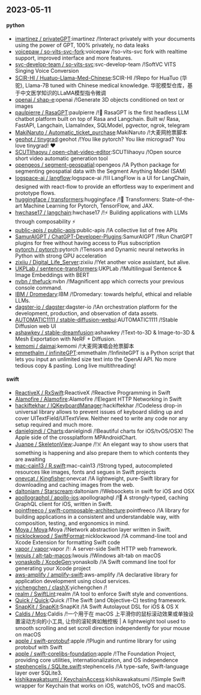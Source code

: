 ## 2023-05-11

#### python
* [imartinez / privateGPT](https://github.com/imartinez/privateGPT):imartinez /!Interact privately with your documents using the power of GPT, 100% privately, no data leaks
* [voicepaw / so-vits-svc-fork](https://github.com/voicepaw/so-vits-svc-fork):voicepaw /!so-vits-svc fork with realtime support, improved interface and more features.
* [svc-develop-team / so-vits-svc](https://github.com/svc-develop-team/so-vits-svc):svc-develop-team /!SoftVC VITS Singing Voice Conversion
* [SCIR-HI / Huatuo-Llama-Med-Chinese](https://github.com/SCIR-HI/Huatuo-Llama-Med-Chinese):SCIR-HI /!Repo for HuaTuo (华驼), Llama-7B tuned with Chinese medical knowledge. 华驼模型仓库，基于中文医学知识的LLaMA模型指令微调
* [openai / shap-e](https://github.com/openai/shap-e):openai /!Generate 3D objects conditioned on text or images
* [paulpierre / RasaGPT](https://github.com/paulpierre/RasaGPT):paulpierre /!💬
RasaGPT is the first headless LLM chatbot platform built on top of Rasa and Langchain. Built w/ Rasa, FastAPI, Langchain, LlamaIndex, SQLModel, pgvector, ngrok, telegram
* [MakiNaruto / Automatic_ticket_purchase](https://github.com/MakiNaruto/Automatic_ticket_purchase):MakiNaruto /!大麦网抢票脚本
* [geohot / tinygrad](https://github.com/geohot/tinygrad):geohot /!You like pytorch? You like micrograd? You love tinygrad!
❤️
* [SCUTlihaoyu / open-chat-video-editor](https://github.com/SCUTlihaoyu/open-chat-video-editor):SCUTlihaoyu /!Open source short video automatic generation tool
* [opengeos / segment-geospatial](https://github.com/opengeos/segment-geospatial):opengeos /!A Python package for segmenting geospatial data with the Segment Anything Model (SAM)
* [logspace-ai / langflow](https://github.com/logspace-ai/langflow):logspace-ai /!⛓️
LangFlow is a UI for LangChain, designed with react-flow to provide an effortless way to experiment and prototype flows.
* [huggingface / transformers](https://github.com/huggingface/transformers):huggingface /!🤗
Transformers: State-of-the-art Machine Learning for Pytorch, TensorFlow, and JAX.
* [hwchase17 / langchain](https://github.com/hwchase17/langchain):hwchase17 /!⚡
Building applications with LLMs through composability
⚡
* [public-apis / public-apis](https://github.com/public-apis/public-apis):public-apis /!A collective list of free APIs
* [SamurAIGPT / ChatGPT-Developer-Plugins](https://github.com/SamurAIGPT/ChatGPT-Developer-Plugins):SamurAIGPT /!Run ChatGPT plugins for free without having access to Plus subscription
* [pytorch / pytorch](https://github.com/pytorch/pytorch):pytorch /!Tensors and Dynamic neural networks in Python with strong GPU acceleration
* [zixiiu / Digital_Life_Server](https://github.com/zixiiu/Digital_Life_Server):zixiiu /!Yet another voice assistant, but alive.
* [UKPLab / sentence-transformers](https://github.com/UKPLab/sentence-transformers):UKPLab /!Multilingual Sentence & Image Embeddings with BERT
* [nvbn / thefuck](https://github.com/nvbn/thefuck):nvbn /!Magnificent app which corrects your previous console command.
* [IBM / Dromedary](https://github.com/IBM/Dromedary):IBM /!Dromedary: towards helpful, ethical and reliable LLMs.
* [dagster-io / dagster](https://github.com/dagster-io/dagster):dagster-io /!An orchestration platform for the development, production, and observation of data assets.
* [AUTOMATIC1111 / stable-diffusion-webui](https://github.com/AUTOMATIC1111/stable-diffusion-webui):AUTOMATIC1111 /!Stable Diffusion web UI
* [ashawkey / stable-dreamfusion](https://github.com/ashawkey/stable-dreamfusion):ashawkey /!Text-to-3D & Image-to-3D & Mesh Exportation with NeRF + Diffusion.
* [kemomi / daimai](https://github.com/kemomi/daimai):kemomi /!大麦网演唱会抢票脚本
* [emmethalm / infiniteGPT](https://github.com/emmethalm/infiniteGPT):emmethalm /!InfiniteGPT is a Python script that lets you input an unlimited size text into the OpenAI API. No more tedious copy & pasting. Long live multithreading!

#### swift
* [ReactiveX / RxSwift](https://github.com/ReactiveX/RxSwift):ReactiveX /!Reactive Programming in Swift
* [Alamofire / Alamofire](https://github.com/Alamofire/Alamofire):Alamofire /!Elegant HTTP Networking in Swift
* [hackiftekhar / IQKeyboardManager](https://github.com/hackiftekhar/IQKeyboardManager):hackiftekhar /!Codeless drop-in universal library allows to prevent issues of keyboard sliding up and cover UITextField/UITextView. Neither need to write any code nor any setup required and much more.
* [danielgindi / Charts](https://github.com/danielgindi/Charts):danielgindi /!Beautiful charts for iOS/tvOS/OSX! The Apple side of the crossplatform MPAndroidChart.
* [Juanpe / SkeletonView](https://github.com/Juanpe/SkeletonView):Juanpe /!☠️
An elegant way to show users that something is happening and also prepare them to which contents they are awaiting
* [mac-cain13 / R.swift](https://github.com/mac-cain13/R.swift):mac-cain13 /!Strong typed, autocompleted resources like images, fonts and segues in Swift projects
* [onevcat / Kingfisher](https://github.com/onevcat/Kingfisher):onevcat /!A lightweight, pure-Swift library for downloading and caching images from the web.
* [daltoniam / Starscream](https://github.com/daltoniam/Starscream):daltoniam /!Websockets in swift for iOS and OSX
* [apollographql / apollo-ios](https://github.com/apollographql/apollo-ios):apollographql /!📱
A strongly-typed, caching GraphQL client for iOS, written in Swift.
* [pointfreeco / swift-composable-architecture](https://github.com/pointfreeco/swift-composable-architecture):pointfreeco /!A library for building applications in a consistent and understandable way, with composition, testing, and ergonomics in mind.
* [Moya / Moya](https://github.com/Moya/Moya):Moya /!Network abstraction layer written in Swift.
* [nicklockwood / SwiftFormat](https://github.com/nicklockwood/SwiftFormat):nicklockwood /!A command-line tool and Xcode Extension for formatting Swift code
* [vapor / vapor](https://github.com/vapor/vapor):vapor /!💧
A server-side Swift HTTP web framework.
* [lwouis / alt-tab-macos](https://github.com/lwouis/alt-tab-macos):lwouis /!Windows alt-tab on macOS
* [yonaskolb / XcodeGen](https://github.com/yonaskolb/XcodeGen):yonaskolb /!A Swift command line tool for generating your Xcode project
* [aws-amplify / amplify-swift](https://github.com/aws-amplify/amplify-swift):aws-amplify /!A declarative library for application development using cloud services.
* [yichengchen / clashX](https://github.com/yichengchen/clashX):yichengchen /!
* [realm / SwiftLint](https://github.com/realm/SwiftLint):realm /!A tool to enforce Swift style and conventions.
* [Quick / Quick](https://github.com/Quick/Quick):Quick /!The Swift (and Objective-C) testing framework.
* [SnapKit / SnapKit](https://github.com/SnapKit/SnapKit):SnapKit /!A Swift Autolayout DSL for iOS & OS X
* [Caldis / Mos](https://github.com/Caldis/Mos):Caldis /!一个用于在 macOS 上平滑你的鼠标滚动效果或单独设置滚动方向的小工具, 让你的滚轮爽如触控板 | A lightweight tool used to smooth scrolling and set scroll direction independently for your mouse on macOS
* [apple / swift-protobuf](https://github.com/apple/swift-protobuf):apple /!Plugin and runtime library for using protobuf with Swift
* [apple / swift-corelibs-foundation](https://github.com/apple/swift-corelibs-foundation):apple /!The Foundation Project, providing core utilities, internationalization, and OS independence
* [stephencelis / SQLite.swift](https://github.com/stephencelis/SQLite.swift):stephencelis /!A type-safe, Swift-language layer over SQLite3.
* [kishikawakatsumi / KeychainAccess](https://github.com/kishikawakatsumi/KeychainAccess):kishikawakatsumi /!Simple Swift wrapper for Keychain that works on iOS, watchOS, tvOS and macOS.

